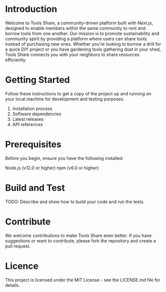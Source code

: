 # Introduction 
Welcome to Tools Share, a community-driven platform built with Next.js, designed to enable members within the same community to rent and borrow tools from one another. Our mission is to promote sustainability and community spirit by providing a platform where users can share tools instead of purchasing new ones. Whether you're looking to borrow a drill for a quick DIY project or you have gardening tools gathering dust in your shed, Tools Share connects you with your neighbors to share resources efficiently.

# Getting Started
Follow these instructions to get a copy of the project up and running on your local machine for development and testing purposes.
1.	Installation process
2.	Software dependencies
3.	Latest releases
4.	API references

# Prerequisites 
Before you begin, ensure you have the following installed:

Node.js (v12.0 or higher)
npm (v6.0 or higher)

# Build and Test
TODO: Describe and show how to build your code and run the tests. 

# Contribute
We welcome contributions to make Tools Share even better. If you have suggestions or want to contribute, please fork the repository and create a pull request.

# Licence
This project is licensed under the MIT License - see the LICENSE.md file for details.
